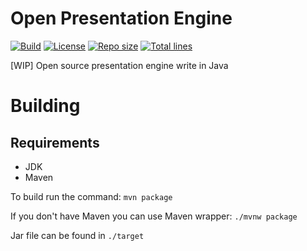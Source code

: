 # Open Presentation Engine

[![Build](https://img.shields.io/github/actions/workflow/status/rafi612/Open-Presentation-Engine/maven.yml?branch=main)](https://github.com/rafi612/Open-Presentation-Engine/actions/workflows/maven.yml)
[![License](https://img.shields.io/github/license/rafi612/Open-Presentation-Engine)](https://github.com/rafi612/Open-Presentation-Engine/blob/main/LICENSE)
[![Repo size](https://img.shields.io/github/repo-size/rafi612/Open-Presentation-Engine)](https://github.com/rafi612/Open-Presentation-Engine)
[![Total lines](https://img.shields.io/tokei/lines/github/rafi612/Open-Presentation-Engine)](https://github.com/rafi612/Open-Presentation-Engine)

[WIP] Open source presentation engine write in Java

# Building
## Requirements
- JDK
- Maven

To build run the command: `mvn package`

If you don't have Maven you can use Maven wrapper: `./mvnw package`

Jar file can be found in `./target`
